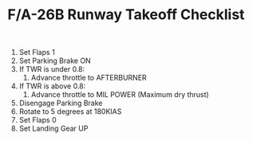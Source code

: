 # F/A-26B Runway Takeoff Checklist

<br>

1. Set Flaps 1
2. Set Parking Brake ON
3. If TWR is under 0.8:
   1. Advance throttle to AFTERBURNER
4. If TWR is above 0.8:
   1. Advance throttle to MIL POWER (Maximum dry thrust)
5. Disengage Parking Brake
6. Rotate to 5 degrees at 180KIAS
7. Set Flaps 0
8. Set Landing Gear UP

<br>
